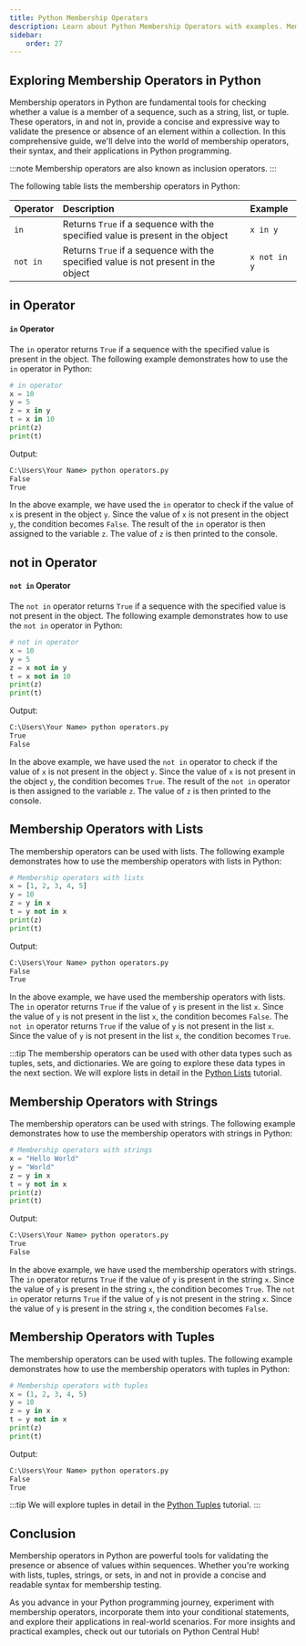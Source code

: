 ```yaml
---
title: Python Membership Operators
description: Learn about Python Membership Operators with examples. Membership operators are used to test if a sequence is presented in an object. Membership operators are also known as inclusion operators. Membership operators (in and not in) are used to test whether a value or variable is found in a sequence (string, list, tuple, set, and dictionary). In this tutorial, we will learn about Python Membership Operators with examples.
sidebar: 
    order: 27
---
```


## Exploring Membership Operators in Python
Membership operators in Python are fundamental tools for checking whether a value is a member of a sequence, such as a string, list, or tuple. These operators, in and not in, provide a concise and expressive way to validate the presence or absence of an element within a collection. In this comprehensive guide, we'll delve into the world of membership operators, their syntax, and their applications in Python programming.

:::note
Membership operators are also known as inclusion operators.
:::

The following table lists the membership operators in Python:

| Operator | Description | Example |
| :--- | :--- | :--- |
| `in` | Returns `True` if a sequence with the specified value is present in the object | `x in y` |
| `not in` | Returns `True` if a sequence with the specified value is not present in the object | `x not in y` |


## in Operator
#### `in` Operator
The `in` operator returns `True` if a sequence with the specified value is present in the object. The following example demonstrates how to use the `in` operator in Python:

```python title="operators.py" showLineNumbers{1} {4-5}
# in operator
x = 10
y = 5
z = x in y
t = x in 10
print(z)
print(t)
```

Output:

```cmd title="command" showLineNumbers{1} {2-3}
C:\Users\Your Name> python operators.py
False
True
```

In the above example, we have used the `in` operator to check if the value of `x` is present in the object `y`. Since the value of `x` is not present in the object `y`, the condition becomes `False`. The result of the `in` operator is then assigned to the variable `z`. The value of `z` is then printed to the console.

## not in Operator
#### `not in` Operator
The `not in` operator returns `True` if a sequence with the specified value is not present in the object. The following example demonstrates how to use the `not in` operator in Python:

```python title="operators.py" showLineNumbers{1} {4-5}
# not in operator
x = 10
y = 5
z = x not in y
t = x not in 10
print(z)
print(t)
```

Output:

```cmd title="command" showLineNumbers{1} {2-3}
C:\Users\Your Name> python operators.py
True
False
```

In the above example, we have used the `not in` operator to check if the value of `x` is not present in the object `y`. Since the value of `x` is not present in the object `y`, the condition becomes `True`. The result of the `not in` operator is then assigned to the variable `z`. The value of `z` is then printed to the console.

## Membership Operators with Lists
The membership operators can be used with lists. The following example demonstrates how to use the membership operators with lists in Python:

```python title="operators.py" showLineNumbers{1} {4-5}
# Membership operators with lists
x = [1, 2, 3, 4, 5]
y = 10
z = y in x
t = y not in x
print(z)
print(t)
```

Output:

```cmd title="command" showLineNumbers{1} {2-3}
C:\Users\Your Name> python operators.py
False
True
```

In the above example, we have used the membership operators with lists. The `in` operator returns `True` if the value of `y` is present in the list `x`. Since the value of `y` is not present in the list `x`, the condition becomes `False`. The `not in` operator returns `True` if the value of `y` is not present in the list `x`. Since the value of `y` is not present in the list `x`, the condition becomes `True`.

:::tip
The membership operators can be used with other data types such as tuples, sets, and dictionaries. We are going to explore these data types in the next section. We will explore lists in detail in the [Python Lists](/docs/tutorials/Python%20Lists/) tutorial.

## Membership Operators with Strings
The membership operators can be used with strings. The following example demonstrates how to use the membership operators with strings in Python:

```python title="operators.py" showLineNumbers{1} {4-5}
# Membership operators with strings
x = "Hello World"
y = "World"
z = y in x
t = y not in x
print(z)
print(t)
```

Output:

```cmd title="command" showLineNumbers{1} {2-3}
C:\Users\Your Name> python operators.py
True
False
```

In the above example, we have used the membership operators with strings. The `in` operator returns `True` if the value of `y` is present in the string `x`. Since the value of `y` is present in the string `x`, the condition becomes `True`. The `not in` operator returns `True` if the value of `y` is not present in the string `x`. Since the value of `y` is present in the string `x`, the condition becomes `False`.


## Membership Operators with Tuples
The membership operators can be used with tuples. The following example demonstrates how to use the membership operators with tuples in Python:

```python title="operators.py" showLineNumbers{1} {4-5}
# Membership operators with tuples
x = (1, 2, 3, 4, 5)
y = 10
z = y in x
t = y not in x
print(z)
print(t)
```

Output:

```cmd title="command" showLineNumbers{1} {2-3}
C:\Users\Your Name> python operators.py
False
True
```

:::tip
We will explore tuples in detail in the [Python Tuples](/docs/tutorials/Python%20Tuples/) tutorial.
:::


## Conclusion
Membership operators in Python are powerful tools for validating the presence or absence of values within sequences. Whether you're working with lists, tuples, strings, or sets, in and not in provide a concise and readable syntax for membership testing.

As you advance in your Python programming journey, experiment with membership operators, incorporate them into your conditional statements, and explore their applications in real-world scenarios. For more insights and practical examples, check out our tutorials on Python Central Hub!
